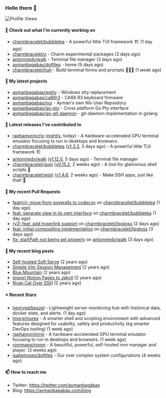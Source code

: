 ### Hello there 👋

![Profile Views](https://komarev.com/ghpvc/?username=aymanbagabas&label=PROFILE+VIEWS)

#### 👷 Check out what I'm currently working on

- [charmbracelet/bubbletea](https://github.com/charmbracelet/bubbletea) - A powerful little TUI framework 🏗 (1 day ago)
- [charmbracelet/x](https://github.com/charmbracelet/x) - Charm experimental packages (3 days ago)
- [antonmedv/walk](https://github.com/antonmedv/walk) - Terminal file manager (3 days ago)
- [aymanbagabas/dotfiles](https://github.com/aymanbagabas/dotfiles) - home (5 days ago)
- [charmbracelet/huh](https://github.com/charmbracelet/huh) - Build terminal forms and prompts 🤷🏻‍♀️ (1 week ago)

#### 🌱 My latest projects

- [aymanbagabas/wstty](https://github.com/aymanbagabas/wstty) - Windows stty replacement
- [aymanbagabas/ca66r3](https://github.com/aymanbagabas/ca66r3) - CA66 R3 keyboard firmware
- [aymanbagabas/nur](https://github.com/aymanbagabas/nur) - Ayman&#39;s own Nix User Repository
- [aymanbagabas/go-pty](https://github.com/aymanbagabas/go-pty) - Cross platform Go Pty interface
- [aymanbagabas/go-git-daemon](https://github.com/aymanbagabas/go-git-daemon) - git-daemon implementation in golang

#### 🔭 Latest releases I've contributed to

- [raphamorim/rio](https://github.com/raphamorim/rio) ([nightly](https://github.com/raphamorim/rio/releases/tag/nightly), today) - A hardware-accelerated GPU terminal emulator focusing to run in desktops and browsers.
- [charmbracelet/bubbletea](https://github.com/charmbracelet/bubbletea) ([v1.3.3](https://github.com/charmbracelet/bubbletea/releases/tag/v1.3.3), 3 days ago) - A powerful little TUI framework 🏗
- [antonmedv/walk](https://github.com/antonmedv/walk) ([v1.12.0](https://github.com/antonmedv/walk/releases/tag/v1.12.0), 5 days ago) - Terminal file manager
- [charmbracelet/gum](https://github.com/charmbracelet/gum) ([v0.15.2](https://github.com/charmbracelet/gum/releases/tag/v0.15.2), 2 weeks ago) - A tool for glamorous shell scripts 🎀
- [charmbracelet/wish](https://github.com/charmbracelet/wish) ([v1.4.6](https://github.com/charmbracelet/wish/releases/tag/v1.4.6), 2 weeks ago) - Make SSH apps, just like that! 💫

#### 🔨 My recent Pull Requests

- [feat(ci): move from goveralls to codecov](https://github.com/charmbracelet/bubbletea/pull/1332) on [charmbracelet/bubbletea](https://github.com/charmbracelet/bubbletea) (1 day ago)
- [feat: separate view in its own interface](https://github.com/charmbracelet/bubbletea/pull/1331) on [charmbracelet/bubbletea](https://github.com/charmbracelet/bubbletea) (1 day ago)
- [(v2) feat: add hyperlink support](https://github.com/charmbracelet/lipgloss/pull/473) on [charmbracelet/lipgloss](https://github.com/charmbracelet/lipgloss) (2 days ago)
- [feat: initial compositing implementation](https://github.com/charmbracelet/lipgloss/pull/471) on [charmbracelet/lipgloss](https://github.com/charmbracelet/lipgloss) (3 days ago)
- [fix: startPath not being set properly](https://github.com/antonmedv/walk/pull/163) on [antonmedv/walk](https://github.com/antonmedv/walk) (3 days ago)

#### 📜 My recent blog posts

- [Self-hosted Soft Serve](https://aymanbagabas.com/blog/2023/04/28/self-hosted-soft-serve.html) (2 years ago)
- [Simple Vim Session Management](https://aymanbagabas.com/blog/2023/04/13/simple-vim-session-management.html) (2 years ago)
- [Blue Mountain](https://aymanbagabas.com/blog/2022/06/02/blue-mountain.html) (2 years ago)
- [Import Notion Pages to Jekyll](https://aymanbagabas.com/blog/2022/03/29/import-notion-pages-to-jekyll.html) (2 years ago)
- [Nyan Cat Over SSH](https://aymanbagabas.com/blog/2022/03/25/nyan-cat-over-ssh.html) (2 years ago)

#### ⭐ Recent Stars

- [henrygd/beszel](https://github.com/henrygd/beszel) - Lightweight server monitoring hub with historical data, docker stats, and alerts. (1 day ago)
- [lmorg/murex](https://github.com/lmorg/murex) - A smarter shell and scripting environment with advanced features designed for usability, safety and productivity (eg smarter DevOps tooling) (1 week ago)
- [raphamorim/rio](https://github.com/raphamorim/rio) - A hardware-accelerated GPU terminal emulator focusing to run in desktops and browsers. (1 week ago)
- [rommapp/romm](https://github.com/rommapp/romm) - A beautiful, powerful, self-hosted rom manager and player. (3 weeks ago)
- [isabelroses/dotfiles](https://github.com/isabelroses/dotfiles) - Our over complex system configurations  (4 weeks ago)

#### 📫 How to reach me

- Twitter: https://twitter.com/aymanbagabas
- Blog: https://aymanbagabas.com/blog
